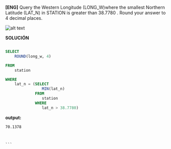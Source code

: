 
**[ENG]**
Query the Western Longitude (LONG_W)where the smallest Northern Latitude (LAT_N) in STATION is greater than 38.7780 . Round your answer to 4 decimal places.

![alt text](image.jpg)

**SOLUCIÓN**

```sql

SELECT
    ROUND(long_w, 4)

FROM   
    station

WHERE
    lat_n = (SELECT 
                MIN(lat_n) 
             FROM 
                station 
             WHERE 
                lat_n > 38.7780)
```


**output:**


````
70.1378



```